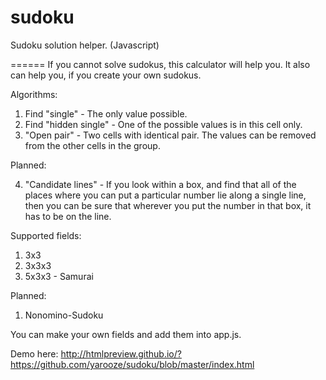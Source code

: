# sudoku
Sudoku solution helper. (Javascript)

======
If you cannot solve sudokus, this calculator will help you. It also can help you, if you create your own sudokus.

Algorithms:

1. Find "single" - The only value possible.
2. Find "hidden single" - One of the possible values is in this cell only.
3. "Open pair" - Two cells with identical pair. The values can be removed from the other cells in the group.

Planned:

4. "Candidate lines" - If you look within a box, and find that all of the places where you can put a particular number lie along a single line, then you can be sure that wherever you put the number in that box, it has to be on the line.


Supported fields:

1. 3x3
2. 3x3x3
3. 5x3x3 - Samurai

Planned:
1. Nonomino-Sudoku

You can make your own fields and add them into app.js.


Demo here: http://htmlpreview.github.io/?https://github.com/yarooze/sudoku/blob/master/index.html
